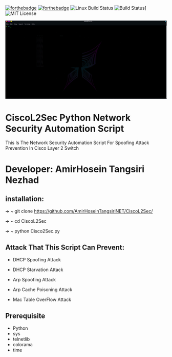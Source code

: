 [![forthebadge](https://forthebadge.com/images/badges/made-with-python.svg)](https://forthebadge.com)
[![forthebadge](https://forthebadge.com/images/badges/gluten-free.svg)](https://forthebadge.com)
![Linux Build Status](https://img.shields.io/travis/jekyll/jekyll/master.svg?label=Linux%20build)
![Build Status](https://github.com/stylelint/stylelint/workflows/CI/badge.svg)]
![MIT License](https://img.shields.io/static/v1?label=License&message=MIT&color=RED)
<p align="center">
  <img src="Gif/CiscoL2SecGif.gif" alt="Master">
</p>


# CiscoL2Sec Python Network Security Automation Script

This Is The Network Security Automation Script For Spoofing Attack Prevention In Cisco Layer 2 Switch

# Developer: AmirHosein Tangsiri Nezhad

## installation:
➜  ~ git clone https://github.com/AmirHoseinTangsiriNET/CiscoL2Sec/

➜  ~ cd CiscoL2Sec

➜  ~ python Cisco2Sec.py

## Attack That This Script Can Prevent:

* DHCP Spoofing Attack

* DHCP Starvation Attack 

* Arp Spoofing Attack

* Arp Cache Poisoning Attack

* Mac Table OverFlow Attack
## Prerequisite
* Python 
* sys
* telnetlib
* colorama
* time

